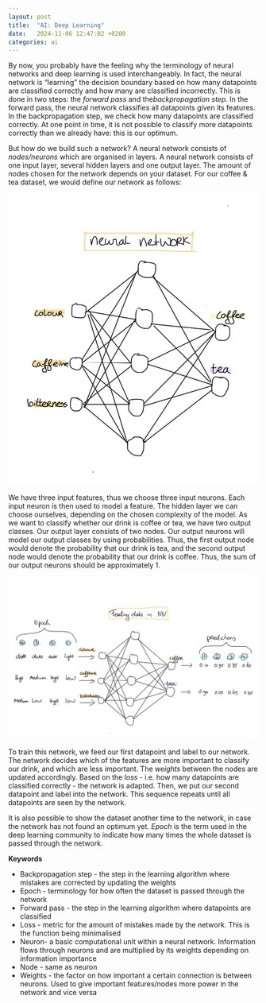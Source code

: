 ```yaml
---
layout: post
title:  "AI: Deep Learning"
date:   2024-11-06 12:47:02 +0200
categories: ai
---
```


By now, you probably have the feeling why the terminology of neural networks and deep learning is used interchangeably. In fact, the neural network is “learning” the decision boundary based on how many datapoints are classified correctly and how many are classified incorrectly. This is done in two steps: the <i>forward pass</i> and the<i>backpropagation step</i>. In the forward pass, the neural network classifies all datapoints given its features. In the backpropagation step, we check how many datapoints are classified correctly. At one point in time, it is not possible to classify more datapoints correctly than we already have: this is our optimum.

But how do we build such a network? A neural network consists of <i>nodes/neurons</i> which are organised in layers. A neural network consists of one input layer, several hidden layers and one output layer. The amount of nodes chosen for the network depends on your dataset. For our coffee & tea dataset, we would define our network as follows:

![image](/assets/images/DNN.png) 

We have three input features, thus we choose three input neurons. Each input neuron is then used to model a feature. The hidden layer we can choose ourselves, depending on the chosen complexity of the model. As we want to classify whether our drink is coffee or tea, we have two output classes. Our output layer consists of two nodes. Our output neurons will model our output classes by using probabilities. Thus, the first output node would denote the probability that our drink is tea, and the second output node would denote the probability that our drink is coffee. Thus, the sum of our output neurons should be approximately 1.

![image](/assets/images/DNNtraining.png) 

To train this network, we feed our first datapoint and label to our network. The network decides which of the features are more important to classify our drink, and which are less important. The <i>weights</i> between the nodes are updated accordingly. Based on the <i>loss</i> - i.e. how many datapoints are classified correctly - the network is adapted. Then, we put our second datapoint and label into the network. This sequence repeats until all datapoints are seen by the network.

It is also possible to show the dataset another time to the network, in case the network has not found an optimum yet. <i>Epoch</i> is the term used in the deep learning community to indicate how many times the whole dataset is passed through the network.



<b>Keywords</b>
<ul>
<li>Backpropagation step - the step in the learning algorithm where mistakes are corrected by updating the weights</li>
<li>Epoch - terminology for how often the dataset is passed through the network  </li>
<li>Forward pass - the step in the learning algorithm where datapoints are classified </li>
<li>Loss - metric for the amount of mistakes made by the network. This is the function being minimalised  </li>
<li>Neuron- a basic computational unit within a neural network. Information flows through neurons and are multiplied by its weights depending on information importance </li>
<li>Node - same as neuron</li>
<li>Weights - the factor on how important a certain connection is between neurons. Used to give important features/nodes more power in the network and vice versa</li>
</ul>